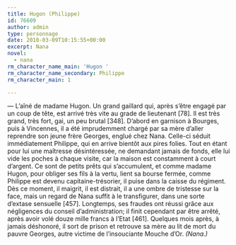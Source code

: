 ```yaml
---
title: Hugon (Philippe)
id: 76609
author: admin
type: personnage
date: 2010-03-09T10:15:55+00:00
excerpt: Nana
novel:
  - nana
rm_character_name_main: 'Hugon '
rm_character_name_secondary: Philippe
rm_character_main: 1

---
```

— L&rsquo;aîné de madame Hugon. Un grand gaillard qui, après s&rsquo;être engagé par un coup de tête, est arrivé très vite au grade de lieutenant [78]. Il est très grand, très fort, gai, un peu brutal [348]. D&rsquo;abord en garnison à Bourges, puis à Vincennes, il a été imprudemment chargé par sa mère d&rsquo;aller reprendre son jeune frère Georges, englué chez Nana. Celle-ci séduit immédiatement Philippe, qui en arrive bientôt aux pires folies. Tout en étant pour lui une maîtresse désintéressée, ne demandant jamais de fonds, elle lui vide les poches à chaque visite, car la maison est constamment à court d&rsquo;argent. Ce sont de petits prêts qui s&rsquo;accumulent, et comme madame Hugon, pour obliger ses fils à la vertu, lient sa bourse fermée, comme Philippe est devenu capitaine-trésorier, il puise dans la caisse du régiment. Dès ce moment, il maigrit, il est distrait, il a une ombre de tristesse sur la face, mais un regard de Nana suffit à le transfigurer, dans une sorte d&rsquo;extase sensuelle [457]. Longtemps, ses fraudes ont réussi grâce aux négligences du conseil d&rsquo;administration; il finit cependant par être arrêté, après avoir volé douze mille francs à l&rsquo;Etat [461]. Quelques mois après, à jamais déshonoré, il sort de prison et retrouve sa mère au lit de mort du pauvre Georges, autre victime de l&rsquo;insouciante Mouche d&rsquo;Or. _(Nana.)_